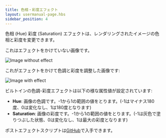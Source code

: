 ```yaml
---
title: 色相・彩度エフェクト
layout: usermanual-page.hbs
sidebar_position: 4
---
```


色相 (Hue) 彩度 (Saturation) エフェクトは、レンダリングされたイメージの色相と彩度を変更できます。

これはエフェクトをかけていない画像です。

![Image without effect][1]

これがエフェクトをかけて色調と彩度を調整した画像です:

![Image with effect][2]

ビルトインの色調-彩度エフェクトは以下の様な属性値が設定されています:

* **Hue**: 画像の色調です。-1から1の範囲の値をとります。(-1はマイナス180度、0は変化なし、1は180度となります)
* **Saturation**: 画像の彩度です。-1から1の範囲の値をとります。(-1は灰色で塗りつぶした状態、0は変化なし、1は最大の彩度となります)

ポストエフェクトスクリプトは[GitHub][3]で入手できます。

[1]: /images/platform/posteffects/without_effects.png
[2]: /images/platform/posteffects/with_hue_saturation.png
[3]: https://github.com/playcanvas/engine/blob/main/scripts/posteffects/posteffect-huesaturation.js
